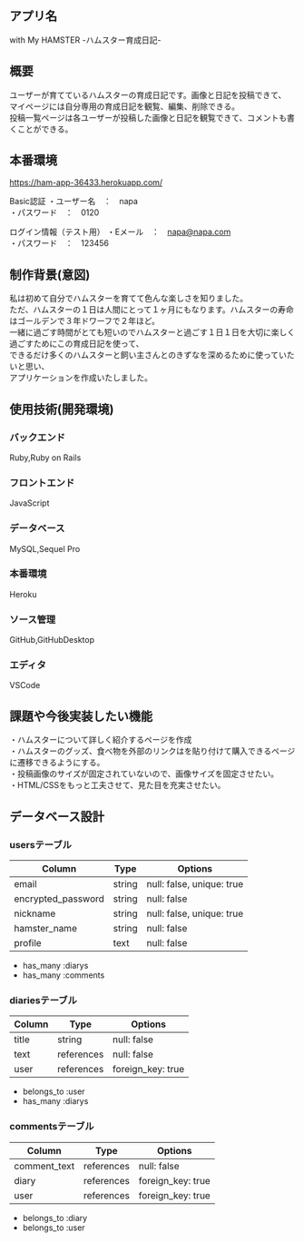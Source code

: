 ## アプリ名

with My HAMSTER -ハムスター育成日記-

## 概要

ユーザーが育てているハムスターの育成日記です。画像と日記を投稿できて、<br>
マイページには自分専用の育成日記を観覧、編集、削除できる。<br>
投稿一覧ページは各ユーザーが投稿した画像と日記を観覧できて、コメントも書くことができる。

## 本番環境

https://ham-app-36433.herokuapp.com/

Basic認証
・ユーザー名　：　napa<br>
・パスワード　：　0120

ログイン情報（テスト用）
・Eメール　：　napa@napa.com<br>
・パスワード　：　123456

## 制作背景(意図)

私は初めて自分でハムスターを育てて色んな楽しさを知りました。<br>
ただ、ハムスターの１日は人間にとって１ヶ月にもなります。ハムスターの寿命はゴールデンで３年ドワーフで２年ほど。<br>
一緒に過ごす時間がとても短いのでハムスターと過ごす１日１日を大切に楽しく過ごすためにこの育成日記を使って、<br>
できるだけ多くのハムスターと飼い主さんとのきずなを深めるために使っていたいと思い、<br>
アプリケーションを作成いたしました。

## 使用技術(開発環境)

### バックエンド
Ruby,Ruby on Rails

### フロントエンド
JavaScript

### データベース
MySQL,Sequel Pro

### 本番環境
Heroku

### ソース管理
GitHub,GitHubDesktop

### エディタ
VSCode

## 課題や今後実装したい機能

・ハムスターについて詳しく紹介するページを作成<br>
・ハムスターのグッズ、食べ物を外部のリンクはを貼り付けて購入できるページに遷移できるようにする。<br>
・投稿画像のサイズが固定されていないので、画像サイズを固定させたい。<br>
・HTML/CSSをもっと工夫させて、見た目を充実させたい。<br>

## データベース設計

### usersテーブル
| Column             | Type   | Options                   |
| ------------------ | ------ | ------------------------- |
| email              | string | null: false, unique: true |
| encrypted_password | string | null: false               |
| nickname           | string | null: false, unique: true |
| hamster_name       | string | null: false               |
| profile            | text   | null: false               |
    
- has_many :diarys
- has_many :comments

### diariesテーブル
| Column | Type       | Options           |
| ------ | ---------- | ----------------- |
| title  | string     | null: false       |
| text   | references | null: false       |
| user   | references | foreign_key: true |

- belongs_to :user
- has_many :diarys

### commentsテーブル
| Column       | Type       | Options           |
| ------------ | ---------- | ------------------|
| comment_text | references | null: false       |
| diary        | references | foreign_key: true |
| user         | references | foreign_key: true |

- belongs_to :diary
- belongs_to :user


